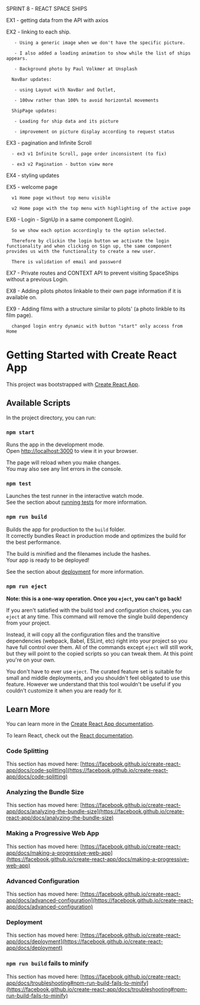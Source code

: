 SPRINT 8 - REACT SPACE SHIPS


EX1 - getting data from the API with axios

EX2 - linking to each ship.

       - Using a generic image when we don't have the specific picture.

       - I also added a loading animation to show while the list of ships appears.

       - Background photo by Paul Volkmer at Unsplash

      NavBar updates: 

       - using Layout with NavBar and Outlet, 

       - 100vw rather than 100% to avoid horizontal movements

      ShipPage updates:

       - Loading for ship data and its picture

       - improvement on picture display according to request status


EX3 - pagination and Infinite Scroll

      - ex3 v1 Infinite Scroll, page order inconsistent (to fix)

      - ex3 v2 Pagination - button view more

EX4 - styling updates

EX5 - welcome page

      v1 Home page without top menu visible

      v2 Home page with the top menu with highlighting of the active page 

EX6 - Login - SignUp in a same component (Login). 

      So we show each option accordingly to the option selected. 

      Therefore by clickin the login button we activate the login functionality and when clicking on Sign up, the same component provides us with the functionality to create a new user.

      There is validation of email and password

EX7 -  Private routes and CONTEXT API to prevent visiting SpaceShips without a previous Login.

EX8 - Adding pilots photos linkable to their own page information if it is available on. 

EX9 - Adding films with a structure similar to pilots' (a photo linkble to its film page).

      changed login entry dynamic with button "start" only access from Home
      

       
      


# Getting Started with Create React App

This project was bootstrapped with [Create React App](https://github.com/facebook/create-react-app).

## Available Scripts

In the project directory, you can run:

### `npm start`

Runs the app in the development mode.\
Open [http://localhost:3000](http://localhost:3000) to view it in your browser.

The page will reload when you make changes.\
You may also see any lint errors in the console.

### `npm test`

Launches the test runner in the interactive watch mode.\
See the section about [running tests](https://facebook.github.io/create-react-app/docs/running-tests) for more information.

### `npm run build`

Builds the app for production to the `build` folder.\
It correctly bundles React in production mode and optimizes the build for the best performance.

The build is minified and the filenames include the hashes.\
Your app is ready to be deployed!

See the section about [deployment](https://facebook.github.io/create-react-app/docs/deployment) for more information.

### `npm run eject`

**Note: this is a one-way operation. Once you `eject`, you can't go back!**

If you aren't satisfied with the build tool and configuration choices, you can `eject` at any time. This command will remove the single build dependency from your project.

Instead, it will copy all the configuration files and the transitive dependencies (webpack, Babel, ESLint, etc) right into your project so you have full control over them. All of the commands except `eject` will still work, but they will point to the copied scripts so you can tweak them. At this point you're on your own.

You don't have to ever use `eject`. The curated feature set is suitable for small and middle deployments, and you shouldn't feel obligated to use this feature. However we understand that this tool wouldn't be useful if you couldn't customize it when you are ready for it.

## Learn More

You can learn more in the [Create React App documentation](https://facebook.github.io/create-react-app/docs/getting-started).

To learn React, check out the [React documentation](https://reactjs.org/).

### Code Splitting

This section has moved here: [https://facebook.github.io/create-react-app/docs/code-splitting](https://facebook.github.io/create-react-app/docs/code-splitting)

### Analyzing the Bundle Size

This section has moved here: [https://facebook.github.io/create-react-app/docs/analyzing-the-bundle-size](https://facebook.github.io/create-react-app/docs/analyzing-the-bundle-size)

### Making a Progressive Web App

This section has moved here: [https://facebook.github.io/create-react-app/docs/making-a-progressive-web-app](https://facebook.github.io/create-react-app/docs/making-a-progressive-web-app)

### Advanced Configuration

This section has moved here: [https://facebook.github.io/create-react-app/docs/advanced-configuration](https://facebook.github.io/create-react-app/docs/advanced-configuration)

### Deployment

This section has moved here: [https://facebook.github.io/create-react-app/docs/deployment](https://facebook.github.io/create-react-app/docs/deployment)

### `npm run build` fails to minify

This section has moved here: [https://facebook.github.io/create-react-app/docs/troubleshooting#npm-run-build-fails-to-minify](https://facebook.github.io/create-react-app/docs/troubleshooting#npm-run-build-fails-to-minify)
